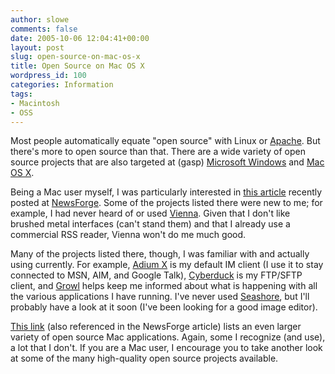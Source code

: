 ```yaml
---
author: slowe
comments: false
date: 2005-10-06 12:04:41+00:00
layout: post
slug: open-source-on-mac-os-x
title: Open Source on Mac OS X
wordpress_id: 100
categories: Information
tags:
- Macintosh
- OSS
---
```


Most people automatically equate "open source" with Linux or [Apache](http://www.apache.org/). But there's more to open source than that. There are a wide variety of open source projects that are also targeted at (gasp) [Microsoft Windows](http://www.microsoft.com/windows/) and [Mac OS X](http://www.apple.com/macosx/).

Being a Mac user myself, I was particularly interested in [this article](http://software.newsforge.com/article.pl?sid=05/09/20/166254) recently posted at [NewsForge](http://www.newsforge.com/). Some of the projects listed there were new to me; for example, I had never heard of or used [Vienna](http://www.opencommunity.co.uk/vienna2.html). Given that I don't like brushed metal interfaces (can't stand them) and that I already use a commercial RSS reader, Vienna won't do me much good.

Many of the projects listed there, though, I was familiar with and actually using currently. For example, [Adium X](http://www.adiumx.com/) is my default IM client (I use it to stay connected to MSN, AIM, and Google Talk), [Cyberduck](http://cyberduck.ch/) is my FTP/SFTP client, and [Growl](http://growl.info/) helps keep me informed about what is happening with all the various applications I have running. I've never used [Seashore](http://seashore.sourceforge.net/), but I'll probably have a look at it soon (I've been looking for a good image editor).

[This link](http://www.nothickmanuals.info/doku.php?id=opensourcemac) (also referenced in the NewsForge article) lists an even larger variety of open source Mac applications. Again, some I recognize (and use), a lot that I don't. If you are a Mac user, I encourage you to take another look at some of the many high-quality open source projects available.
